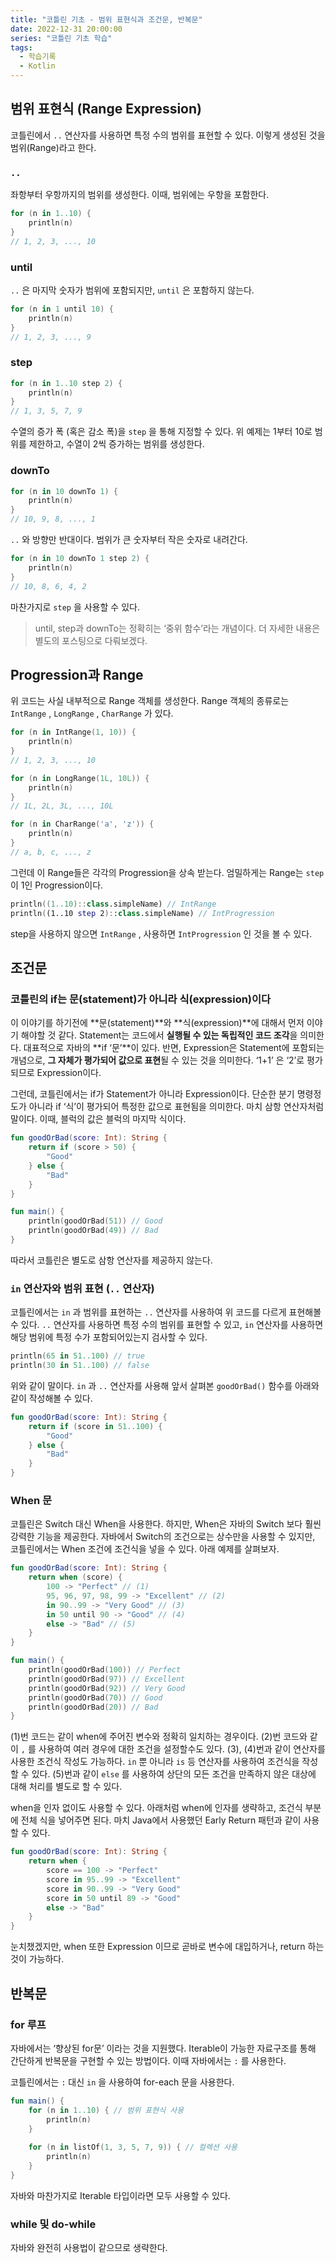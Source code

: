 ```yaml
---
title: "코틀린 기초 - 범위 표현식과 조건문, 반복문"
date: 2022-12-31 20:00:00
series: "코틀린 기초 학습"
tags:
  - 학습기록
  - Kotlin
---
```


## 범위 표현식 (Range Expression)

코틀린에서 `..` 연산자를 사용하면 특정 수의 범위를 표현할 수 있다. 이렇게 생성된 것을 범위(Range)라고 한다. 

### `..`

좌항부터 우항까지의 범위를 생성한다. 이때, 범위에는 우항을 포함한다.

```kotlin
for (n in 1..10) {
    println(n)
}
// 1, 2, 3, ..., 10
```

### until

`..` 은 마지막 숫자가 범위에 포함되지만, `until` 은 포함하지 않는다.

```kotlin
for (n in 1 until 10) {
    println(n)
}
// 1, 2, 3, ..., 9
```

### step

```kotlin
for (n in 1..10 step 2) {
    println(n)
}
// 1, 3, 5, 7, 9
```

수열의 증가 폭 (혹은 감소 폭)을 `step` 을 통해 지정할 수 있다. 위 예제는 1부터 10로 범위를 제한하고, 수열이 2씩 증가하는 범위를 생성한다.

### downTo

```kotlin
for (n in 10 downTo 1) {
    println(n)
}
// 10, 9, 8, ..., 1
```

`..` 와 방향만 반대이다. 범위가 큰 숫자부터 작은 숫자로 내려간다.

```kotlin
for (n in 10 downTo 1 step 2) {
    println(n)
}
// 10, 8, 6, 4, 2
```

마찬가지로 `step` 을 사용할 수 있다.

> until, step과 downTo는 정확히는 ‘중위 함수’라는 개념이다. 더 자세한 내용은 별도의 포스팅으로 다뤄보겠다.
> 

## Progression과 Range

위 코드는 사실 내부적으로 Range 객체를 생성한다. Range 객체의 종류로는 `IntRange` , `LongRange` , `CharRange` 가 있다.

```kotlin
for (n in IntRange(1, 10)) {
    println(n)
}
// 1, 2, 3, ..., 10

for (n in LongRange(1L, 10L)) {
    println(n)
}
// 1L, 2L, 3L, ..., 10L

for (n in CharRange('a', 'z')) {
    println(n)
}
// a, b, c, ..., z
```

그런데 이 Range들은 각각의 Progression을 상속 받는다. 엄밀하게는 Range는 `step` 이 1인 Progression이다.

```kotlin
println((1..10)::class.simpleName) // IntRange
println((1..10 step 2)::class.simpleName) // IntProgression
```

step을 사용하지 않으면 `IntRange` , 사용하면 `IntProgression` 인 것을 볼 수 있다.

## 조건문

### 코틀린의 if는 문(statement)가 아니라 식(expression)이다

이 이야기를 하기전에 **문(statement)**와 **식(expression)**에 대해서 먼저 이야기 해야할 것 같다. Statement는 코드에서 **실행될 수 있는 독립적인 코드 조각**을 의미한다. 대표적으로 자바의 **if ‘문’**이 있다. 반면, Expression은 Statement에 포함되는 개념으로, **그 자체가 평가되어 값으로 표현**될 수 있는 것을 의미한다. ‘1+1’ 은 ‘2’로 평가되므로 Expression이다.

그런데, 코틀린에서는 if가 Statement가 아니라 Expression이다. 단순한 분기 명령정도가 아니라 if ‘식’이 평가되어 특정한 값으로 표현됨을 의미한다. 마치 삼항 연산자처럼 말이다. 이때, 블럭의 값은 블럭의 마지막 식이다.

```kotlin
fun goodOrBad(score: Int): String {
    return if (score > 50) {
        "Good"
    } else {
        "Bad"
    }
}

fun main() {
    println(goodOrBad(51)) // Good
    println(goodOrBad(49)) // Bad
}
```

따라서 코틀린은 별도로 삼항 연산자를 제공하지 않는다.

### `in` 연산자와 범위 표현 (`..` 연산자)

코틀린에서는 `in` 과 범위를 표현하는 `..` 연산자를 사용하여 위 코드를 다르게 표현해볼 수 있다. `..` 연산자를 사용하면 특정 수의 범위를 표현할 수 있고, `in` 연산자를 사용하면 해당 범위에 특정 수가 포함되어있는지 검사할 수 있다.

```kotlin
println(65 in 51..100) // true
println(30 in 51..100) // false
```

위와 같이 말이다. `in` 과 `..` 연산자를 사용해 앞서 살펴본 `goodOrBad()` 함수를 아래와 같이 작성해볼 수 있다.

```kotlin
fun goodOrBad(score: Int): String {
    return if (score in 51..100) {
        "Good"
    } else {
        "Bad"
    }
}
```

### When 문

코틀린은 Switch 대신 When을 사용한다. 하지만, When은 자바의 Switch 보다 훨씬 강력한 기능을 제공한다. 자바에서 Switch의 조건으로는 상수만을 사용할 수 있지만, 코틀린에서는 When 조건에 조건식을 넣을 수 있다. 아래 예제를 살펴보자.

```kotlin
fun goodOrBad(score: Int): String {
    return when (score) {
        100 -> "Perfect" // (1)
        95, 96, 97, 98, 99 -> "Excellent" // (2)
        in 90..99 -> "Very Good" // (3)
        in 50 until 90 -> "Good" // (4)
        else -> "Bad" // (5)
    }
}

fun main() {
    println(goodOrBad(100)) // Perfect
    println(goodOrBad(97)) // Excellent
    println(goodOrBad(92)) // Very Good
    println(goodOrBad(70)) // Good
    println(goodOrBad(20)) // Bad
}
```

(1)번 코드는 같이 when에 주어진 변수와 정확히 일치하는 경우이다. (2)번 코드와 같이 `,` 를 사용하여 여러 경우에 대한 조건을 설정할수도 있다. (3), (4)번과 같이 연산자를 사용한 조건식 작성도 가능하다. `in` 뿐 아니라 `is` 등 연산자를 사용하여 조건식을 작성할 수 있다. (5)번과 같이 `else` 를 사용하여 상단의 모든 조건을 만족하지 않은 대상에 대해 처리를 별도로 할 수 있다.

when을 인자 없이도 사용할 수 있다. 아래처럼 when에 인자를 생략하고, 조건식 부분에 전체 식을 넣어주면 된다. 마치 Java에서 사용했던 Early Return 패턴과 같이 사용할 수 있다.

```kotlin
fun goodOrBad(score: Int): String {
    return when {
        score == 100 -> "Perfect"
        score in 95..99 -> "Excellent"
        score in 90..99 -> "Very Good"
        score in 50 until 89 -> "Good"
        else -> "Bad"
    }
}
```

눈치챘겠지만, when 또한 Expression 이므로 곧바로 변수에 대입하거나, return 하는 것이 가능하다.

## 반복문

### for 루프

자바에서는 ‘향상된 for문’ 이라는 것을 지원했다. Iterable이 가능한 자료구조를 통해 간단하게 반복문을 구현할 수 있는 방법이다. 이때 자바에서는 `:` 를 사용한다.

코틀린에서는 `:` 대신 `in` 을 사용하여 for-each 문을 사용한다.

```kotlin
fun main() {
    for (n in 1..10) { // 범위 표현식 사용
        println(n)
    }
    
    for (n in listOf(1, 3, 5, 7, 9)) { // 컬렉션 사용
        println(n)
    }
}
```

자바와 마찬가지로 Iterable 타입이라면 모두 사용할 수 있다.

### while 및 do-while

자바와 완전히 사용법이 같으므로 생략한다.